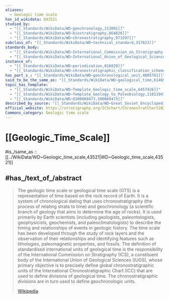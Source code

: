 ```yaml
---
aliases:
  - Geologic time scale
has_id_wikidata: Q43521
studied_by:
  - "[[_Standards/WikiData/WD~geochronology,213891]]"
  - "[[_Standards/WikiData/WD~biostratigraphy,864826]]"
  - "[[_Standards/WikiData/WD~chronostratigraphy,973297]]"
subclass_of: "[[_Standards/WikiData/WD~technical_standard,317623]]"
standards_body:
  - "[[_Standards/WikiData/WD~International_Commission_on_Stratigraphy,402104]]"
  - "[[_Standards/WikiData/WD~International_Union_of_Geological_Sciences,579663]]"
instance_of:
  - "[[_Standards/WikiData/WD~periodization,816829]]"
  - "[[_Standards/WikiData/WD~chronostratigraphic_classification_scheme,63463337]]"
has_part_s_: "[[_Standards/WikiData/WD~geochronological_unit,4005761]]"
said_to_be_the_same_as: "[[_Standards/WikiData/WD~geological_time,6146525]]"
topic_has_template:
  - "[[_Standards/WikiData/WD~Template_Geologic_time_scale,6457426]]"
  - "[[_Standards/WikiData/WD~Template_Geology_to_Paleobiology,11011947]]"
  - "[[_Standards/WikiData/WD~Q100869473,100869473]]"
described_by_source: "[[_Standards/WikiData/WD~Great_Soviet_Encyclopedia_(1926_1947),20078554]]"
official_website: https://stratigraphy.org/ICSchart/ChronostratChart2023-09.pdf
Commons_category: Geologic time scale
---
```


# [[Geologic_Time_Scale]] 

#is_/same_as :: [[../WikiData/WD~Geologic_time_scale,43521|WD~Geologic_time_scale,43521]] 

## #has_/text_of_/abstract 

> The geologic time scale or geological time scale (GTS) is a representation of time based on the rock record of Earth. It is a system of chronological dating that uses chronostratigraphy (the process of relating strata to time) and geochronology (a scientific branch of geology that aims to determine the age of rocks). It is used primarily by Earth scientists (including geologists, paleontologists, geophysicists, geochemists, and paleoclimatologists) to describe the timing and relationships of events in geologic history. The time scale has been developed through the study of rock layers and the observation of their relationships and identifying features such as lithologies, paleomagnetic properties, and fossils. The definition of standardised international units of geological time is the responsibility of the International Commission on Stratigraphy (ICS), a constituent body of the International Union of Geological Sciences (IUGS), whose primary objective is to precisely define global chronostratigraphic units of the International Chronostratigraphic Chart (ICC) that are used to define divisions of geological time. The chronostratigraphic divisions are in turn used to define geochronologic units.
>
> [Wikipedia](https://en.wikipedia.org/wiki/Geologic%20time%20scale) 

